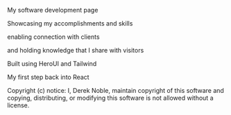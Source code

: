 My software development page

Showcasing my accomplishments and skills

enabling connection with clients

and holding knowledge that I share with visitors

Built using HeroUI and Tailwind

My first step back into React

Copyright (c) notice:
I, Derek Noble, maintain copyright of this software and copying, distributing, or modifying this software is not allowed without a license.